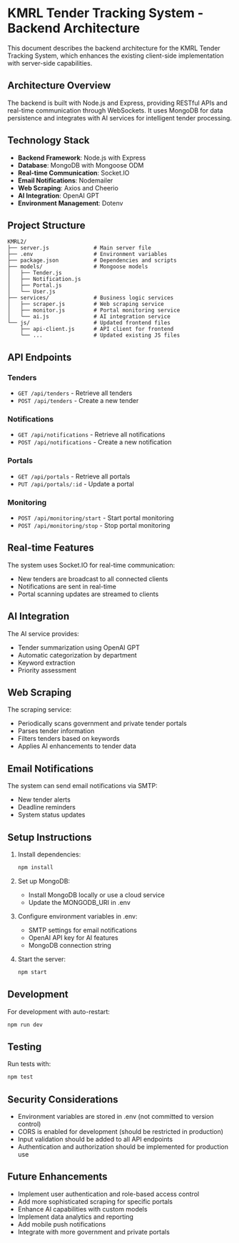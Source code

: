 # KMRL Tender Tracking System - Backend Architecture

This document describes the backend architecture for the KMRL Tender Tracking System, which enhances the existing client-side implementation with server-side capabilities.

## Architecture Overview

The backend is built with Node.js and Express, providing RESTful APIs and real-time communication through WebSockets. It uses MongoDB for data persistence and integrates with AI services for intelligent tender processing.

## Technology Stack

- **Backend Framework**: Node.js with Express
- **Database**: MongoDB with Mongoose ODM
- **Real-time Communication**: Socket.IO
- **Email Notifications**: Nodemailer
- **Web Scraping**: Axios and Cheerio
- **AI Integration**: OpenAI GPT
- **Environment Management**: Dotenv

## Project Structure

```
KMRL2/
├── server.js              # Main server file
├── .env                   # Environment variables
├── package.json           # Dependencies and scripts
├── models/                # Mongoose models
│   ├── Tender.js
│   ├── Notification.js
│   ├── Portal.js
│   └── User.js
├── services/              # Business logic services
│   ├── scraper.js         # Web scraping service
│   ├── monitor.js         # Portal monitoring service
│   └── ai.js              # AI integration service
└── js/                    # Updated frontend files
    ├── api-client.js      # API client for frontend
    └── ...                # Updated existing JS files
```

## API Endpoints

### Tenders
- `GET /api/tenders` - Retrieve all tenders
- `POST /api/tenders` - Create a new tender

### Notifications
- `GET /api/notifications` - Retrieve all notifications
- `POST /api/notifications` - Create a new notification

### Portals
- `GET /api/portals` - Retrieve all portals
- `PUT /api/portals/:id` - Update a portal

### Monitoring
- `POST /api/monitoring/start` - Start portal monitoring
- `POST /api/monitoring/stop` - Stop portal monitoring

## Real-time Features

The system uses Socket.IO for real-time communication:
- New tenders are broadcast to all connected clients
- Notifications are sent in real-time
- Portal scanning updates are streamed to clients

## AI Integration

The AI service provides:
- Tender summarization using OpenAI GPT
- Automatic categorization by department
- Keyword extraction
- Priority assessment

## Web Scraping

The scraping service:
- Periodically scans government and private tender portals
- Parses tender information
- Filters tenders based on keywords
- Applies AI enhancements to tender data

## Email Notifications

The system can send email notifications via SMTP:
- New tender alerts
- Deadline reminders
- System status updates

## Setup Instructions

1. Install dependencies:
   ```bash
   npm install
   ```

2. Set up MongoDB:
   - Install MongoDB locally or use a cloud service
   - Update the MONGODB_URI in .env

3. Configure environment variables in .env:
   - SMTP settings for email notifications
   - OpenAI API key for AI features
   - MongoDB connection string

4. Start the server:
   ```bash
   npm start
   ```

## Development

For development with auto-restart:
```bash
npm run dev
```

## Testing

Run tests with:
```bash
npm test
```

## Security Considerations

- Environment variables are stored in .env (not committed to version control)
- CORS is enabled for development (should be restricted in production)
- Input validation should be added to all API endpoints
- Authentication and authorization should be implemented for production use

## Future Enhancements

- Implement user authentication and role-based access control
- Add more sophisticated scraping for specific portals
- Enhance AI capabilities with custom models
- Implement data analytics and reporting
- Add mobile push notifications
- Integrate with more government and private portals